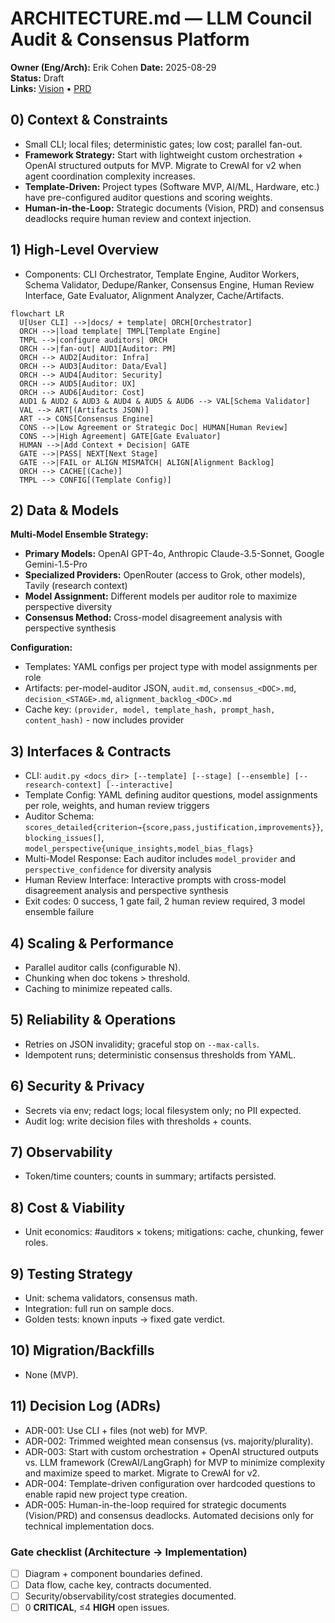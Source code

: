 # ARCHITECTURE.md — LLM Council Audit & Consensus Platform

**Owner (Eng/Arch):** Erik Cohen 
**Date:** 2025-08-29  
**Status:** Draft  
**Links:** [Vision](./VISION.md) • [PRD](./PRD.md)

## 0) Context & Constraints
- Small CLI; local files; deterministic gates; low cost; parallel fan-out.
- **Framework Strategy:** Start with lightweight custom orchestration + OpenAI structured outputs for MVP. Migrate to CrewAI for v2 when agent coordination complexity increases.
- **Template-Driven:** Project types (Software MVP, AI/ML, Hardware, etc.) have pre-configured auditor questions and scoring weights.
- **Human-in-the-Loop:** Strategic documents (Vision, PRD) and consensus deadlocks require human review and context injection.

## 1) High-Level Overview

- Components: CLI Orchestrator, Template Engine, Auditor Workers, Schema Validator, Dedupe/Ranker, Consensus Engine, Human Review Interface, Gate Evaluator, Alignment Analyzer, Cache/Artifacts.

```mermaid
flowchart LR
  U[User CLI] -->|docs/ + template| ORCH[Orchestrator]
  ORCH -->|load template| TMPL[Template Engine]
  TMPL -->|configure auditors| ORCH
  ORCH -->|fan-out| AUD1[Auditor: PM]
  ORCH --> AUD2[Auditor: Infra]
  ORCH --> AUD3[Auditor: Data/Eval]
  ORCH --> AUD4[Auditor: Security]
  ORCH --> AUD5[Auditor: UX]
  ORCH --> AUD6[Auditor: Cost]
  AUD1 & AUD2 & AUD3 & AUD4 & AUD5 & AUD6 --> VAL[Schema Validator]
  VAL --> ART[(Artifacts JSON)]
  ART --> CONS[Consensus Engine]
  CONS -->|Low Agreement or Strategic Doc| HUMAN[Human Review]
  CONS -->|High Agreement| GATE[Gate Evaluator]
  HUMAN -->|Add Context + Decision| GATE
  GATE -->|PASS| NEXT[Next Stage]
  GATE -->|FAIL or ALIGN MISMATCH| ALIGN[Alignment Backlog]
  ORCH --> CACHE[(Cache)]
  TMPL --> CONFIG[(Template Config)]
```

## 2) Data & Models

**Multi-Model Ensemble Strategy:**
- **Primary Models:** OpenAI GPT-4o, Anthropic Claude-3.5-Sonnet, Google Gemini-1.5-Pro
- **Specialized Providers:** OpenRouter (access to Grok, other models), Tavily (research context)
- **Model Assignment:** Different models per auditor role to maximize perspective diversity
- **Consensus Method:** Cross-model disagreement analysis with perspective synthesis

**Configuration:**
- Templates: YAML configs per project type with model assignments per role
- Artifacts: per-model-auditor JSON, `audit.md`, `consensus_<DOC>.md`, `decision_<STAGE>.md`, `alignment_backlog_<DOC>.md`
- Cache key: `(provider, model, template_hash, prompt_hash, content_hash)` - now includes provider

## 3) Interfaces & Contracts

- CLI: `audit.py <docs_dir> [--template] [--stage] [--ensemble] [--research-context] [--interactive]`
- Template Config: YAML defining auditor questions, model assignments per role, weights, and human review triggers
- Auditor Schema: `scores_detailed{criterion→{score,pass,justification,improvements}}`, `blocking_issues[]`, `model_perspective{unique_insights,model_bias_flags}`
- Multi-Model Response: Each auditor includes `model_provider` and `perspective_confidence` for diversity analysis
- Human Review Interface: Interactive prompts with cross-model disagreement analysis and perspective synthesis
- Exit codes: 0 success, 1 gate fail, 2 human review required, 3 model ensemble failure

## 4) Scaling & Performance
- Parallel auditor calls (configurable N).  
- Chunking when doc tokens > threshold.  
- Caching to minimize repeated calls.

## 5) Reliability & Operations
- Retries on JSON invalidity; graceful stop on `--max-calls`.  
- Idempotent runs; deterministic consensus thresholds from YAML.

## 6) Security & Privacy
- Secrets via env; redact logs; local filesystem only; no PII expected.  
- Audit log: write decision files with thresholds + counts.

## 7) Observability
- Token/time counters; counts in summary; artifacts persisted.

## 8) Cost & Viability
- Unit economics: #auditors × tokens; mitigations: cache, chunking, fewer roles.

## 9) Testing Strategy
- Unit: schema validators, consensus math.  
- Integration: full run on sample docs.  
- Golden tests: known inputs → fixed gate verdict.

## 10) Migration/Backfills
- None (MVP).

## 11) Decision Log (ADRs)

- ADR-001: Use CLI + files (not web) for MVP.  
- ADR-002: Trimmed weighted mean consensus (vs. majority/plurality).
- ADR-003: Start with custom orchestration + OpenAI structured outputs vs. LLM framework (CrewAI/LangGraph) for MVP to minimize complexity and maximize speed to market. Migrate to CrewAI for v2.
- ADR-004: Template-driven configuration over hardcoded questions to enable rapid new project type creation.
- ADR-005: Human-in-the-loop required for strategic documents (Vision/PRD) and consensus deadlocks. Automated decisions only for technical implementation docs.

### Gate checklist (Architecture → Implementation)
- [ ] Diagram + component boundaries defined.  
- [ ] Data flow, cache key, contracts documented.  
- [ ] Security/observability/cost strategies documented.  
- [ ] 0 **CRITICAL**, ≤4 **HIGH** open issues.
